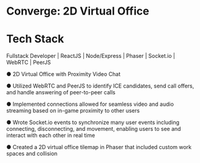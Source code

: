 # Converge: 2D Virtual Office

# Tech Stack
Fullstack Developer | ReactJS | Node/Express | Phaser | Socket.io | WebRTC | PeerJS

● 2D Virtual Office with Proximity Video Chat

● Utilized WebRTC and PeerJS to identify ICE candidates, send call offers, and handle answering of peer-to-peer
calls

● Implemented connections allowed for seamless video and audio streaming based on in-game proximity to other
users

● Wrote Socket.io events to synchronize many user events including connecting, disconnecting, and movement,
enabling users to see and interact with each other in real time

● Created a 2D virtual office tilemap in Phaser that included custom work spaces and collision
